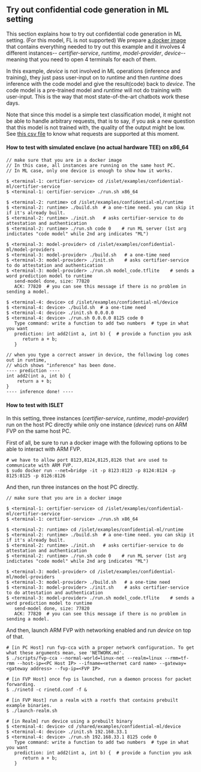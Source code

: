 ## Try out confidential code generation in ML setting

This section explains how to try out confidential code generation in ML setting. (For this model, FL is not supported)
We prepare [a docker image](https://github.com/Samsung/islet/releases/download/example-confidential-ml-v1.0/cca_ubuntu_release.tar.gz) that contains everything needed to try out this example and it involves 4 different instances-- *certifier-service*, *runtime*, *model-provider*, *device*-- meaning that you need to open 4 terminals for each of them.

In this example, *device* is not involved in ML operations (inference and training), they just pass user-input on to *runtime* and then *runtime* does inference with the code model and give the result(code) back to *device*.
The code model is a pre-trained model and *runtime* will not do training with user-input. This is the way that most state-of-the-art chatbots work these days.

Note that since this model is a simple text classification model, it might not be able to handle arbitrary requests, that is to say, if you ask a new question that this model is not trained with,
the quality of the output might be low. See [this csv file](./model_provider/code_x_data.csv) to know what requests are supported at this moment.

#### How to test with simulated enclave (no actual hardware TEE) on x86_64

```
// make sure that you are in a docker image
// In this case, all instances are running on the same host PC.
// In ML case, only one device is enough to show how it works.

$ <terminal-1: certifier-service> cd /islet/examples/confidential-ml/certifier-service
$ <terminal-1: certifier-service> ./run.sh x86_64

$ <terminal-2: runtime> cd /islet/examples/confidential-ml/runtime
$ <terminal-2: runtime> ./build.sh  # a one-time need. you can skip it if it's already built.
$ <terminal-2: runtime> ./init.sh   # asks certifier-service to do attestation and authentication
$ <terminal-2: runtime> ./run.sh code 0    # run ML server (1st arg indictates "code model" while 2nd arg indicates "ML")

$ <terminal-3: model-provider> cd /islet/examples/confidential-ml/model-providers
$ <terminal-3: model-provider> ./build.sh   # a one-time need
$ <terminal-3: model-provider> ./init.sh    # asks certifier-service to do attestation and authentication
$ <terminal-3: model-provider> ./run.sh model_code.tflite    # sends a word prediction model to runtime
   send-model done, size: 77820
   ACK: 77820  # you can see this message if there is no problem in sending a model.

$ <terminal-4: device> cd /islet/examples/confidential-ml/device
$ <terminal-4: device> ./build.sh  # a one-time need
$ <terminal-4: device> ./init.sh 0.0.0.0
$ <terminal-4: device> ./run.sh 0.0.0.0 8125 code 0
   Type command: write a function to add two numbers  # type in what you want
   prediction: int add2(int a, int b) {  # provide a function you ask
      return a + b;
   }

// when you type a correct answer in device, the following log comes out in runtime,
// which shows "inference" has been done.
---- prediction ----
int add2(int a, int b) {
    return a + b;
}
---- inference done! ----
```

#### How to test with ISLET

In this setting, three instances (*certifier-service*, *runtime*, *model-provider*) run on the host PC directly while only one instance (*device*) runs on ARM FVP on the same host PC.

First of all, be sure to run a docker image with the following options to be able to interact with ARM FVP.
```
# we have to allow port 8123,8124,8125,8126 that are used to communicate with ARM FVP.
$ sudo docker run --net=bridge -it -p 8123:8123 -p 8124:8124 -p 8125:8125 -p 8126:8126
```

And then, run three instances on the host PC directly.
```
// make sure that you are in a docker image

$ <terminal-1: certifier-service> cd /islet/examples/confidential-ml/certifier-service
$ <terminal-1: certifier-service> ./run.sh x86_64

$ <terminal-2: runtime> cd /islet/examples/confidential-ml/runtime
$ <terminal-2: runtime> ./build.sh  # a one-time need. you can skip it if it's already built.
$ <terminal-2: runtime> ./init.sh   # asks certifier-service to do attestation and authentication
$ <terminal-2: runtime> ./run.sh code 0    # run ML server (1st arg indictates "code model" while 2nd arg indicates "ML")

$ <terminal-3: model-provider> cd /islet/examples/confidential-ml/model-providers
$ <terminal-3: model-provider> ./build.sh   # a one-time need
$ <terminal-3: model-provider> ./init.sh    # asks certifier-service to do attestation and authentication
$ <terminal-3: model-provider> ./run.sh model_code.tflite    # sends a word prediction model to runtime
   send-model done, size: 77820
   ACK: 77820  # you can see this message if there is no problem in sending a model.
```

And then, launch ARM FVP with networking enabled and run *device* on top of that.
```
# [in PC Host] run fvp-cca with a proper network configuration. To get what these arguments mean, see 'NETWORK.md'.
$ ./scripts/fvp-cca --normal-world=linux-net --realm=linux --rmm=tf-rmm --host-ip=<PC Host IP> --ifname=<ethernet card name> --gateway=<gateway address> --fvp-ip=<FVP IP>

# [in FVP Host] once fvp is launched, run a daemon process for packet forwarding.
$ ./rinetd -c rinetd.conf -f &

# [in FVP Host] run a realm with a rootfs that contains prebuilt example binaries.
$ ./launch-realm.sh

# [in Realm] run device using a prebuilt binary
$ <terminal-4: device> cd /shared/examples/confidential-ml/device
$ <terminal-4: device> ./init.sh 192.168.33.1
$ <terminal-4: device> ./run.sh 192.168.33.1 8125 code 0
   Type command: write a function to add two numbers  # type in what you want
   prediction: int add2(int a, int b) {  # provide a function you ask
      return a + b;
   }
```
